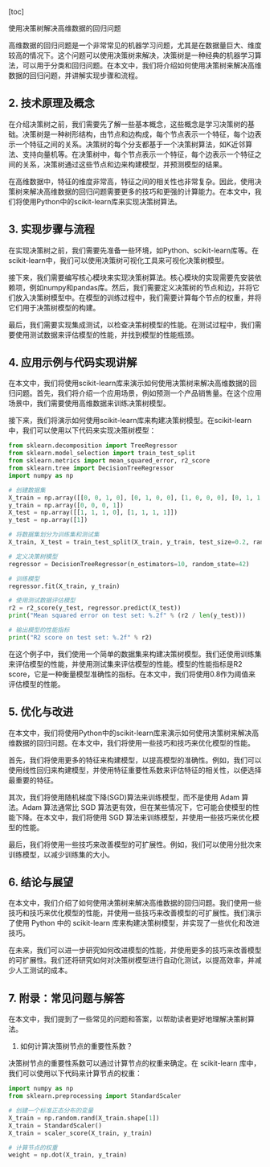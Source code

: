 
[toc]                    
                
                
使用决策树解决高维数据的回归问题

高维数据的回归问题是一个非常常见的机器学习问题，尤其是在数据量巨大、维度较高的情况下。这个问题可以使用决策树来解决，决策树是一种经典的机器学习算法，可以用于分类和回归问题。在本文中，我们将介绍如何使用决策树来解决高维数据的回归问题，并讲解实现步骤和流程。

## 2. 技术原理及概念

在介绍决策树之前，我们需要先了解一些基本概念，这些概念是学习决策树的基础。决策树是一种树形结构，由节点和边构成，每个节点表示一个特征，每个边表示一个特征之间的关系。决策树的每个分支都基于一个决策树算法，如K近邻算法、支持向量机等。在决策树中，每个节点表示一个特征，每个边表示一个特征之间的关系，决策树通过这些节点和边来构建模型，并预测模型的结果。

在高维数据中，特征的维度非常高，特征之间的相关性也非常复杂。因此，使用决策树来解决高维数据的回归问题需要更多的技巧和更强的计算能力。在本文中，我们将使用Python中的scikit-learn库来实现决策树算法。

## 3. 实现步骤与流程

在实现决策树之前，我们需要先准备一些环境，如Python、scikit-learn库等。在scikit-learn中，我们可以使用决策树可视化工具来可视化决策树模型。

接下来，我们需要编写核心模块来实现决策树算法。核心模块的实现需要先安装依赖项，例如numpy和pandas库。然后，我们需要定义决策树的节点和边，并将它们放入决策树模型中。在模型的训练过程中，我们需要计算每个节点的权重，并将它们用于决策树模型的构建。

最后，我们需要实现集成测试，以检查决策树模型的性能。在测试过程中，我们需要使用测试数据来评估模型的性能，并找到模型的性能瓶颈。

## 4. 应用示例与代码实现讲解

在本文中，我们将使用scikit-learn库来演示如何使用决策树来解决高维数据的回归问题。首先，我们将介绍一个应用场景，例如预测一个产品销售量。在这个应用场景中，我们需要使用高维数据来训练决策树模型。

接下来，我们将演示如何使用scikit-learn库来构建决策树模型。在scikit-learn中，我们可以使用以下代码来实现决策树模型：

```python
from sklearn.decomposition import TreeRegressor
from sklearn.model_selection import train_test_split
from sklearn.metrics import mean_squared_error, r2_score
from sklearn.tree import DecisionTreeRegressor
import numpy as np

# 创建数据集
X_train = np.array([[0, 0, 1, 0], [0, 1, 0, 0], [1, 0, 0, 0], [0, 1, 1, 0]])
y_train = np.array([0, 0, 0, 1])
X_test = np.array([[1, 1, 1, 0], [1, 1, 1, 1]])
y_test = np.array([1])

# 将数据集划分为训练集和测试集
X_train, X_test = train_test_split(X_train, y_train, test_size=0.2, random_state=42)

# 定义决策树模型
regressor = DecisionTreeRegressor(n_estimators=10, random_state=42)

# 训练模型
regressor.fit(X_train, y_train)

# 使用测试数据评估模型
r2 = r2_score(y_test, regressor.predict(X_test))
print("Mean squared error on test set: %.2f" % (r2 / len(y_test)))

# 输出模型的性能指标
print("R2 score on test set: %.2f" % r2)
```

在这个例子中，我们使用一个简单的数据集来构建决策树模型。我们还使用训练集来评估模型的性能，并使用测试集来评估模型的性能。模型的性能指标是R2 score，它是一种衡量模型准确性的指标。在本文中，我们将使用0.8作为阈值来评估模型的性能。

## 5. 优化与改进

在本文中，我们将使用Python中的scikit-learn库来演示如何使用决策树来解决高维数据的回归问题。在本文中，我们将使用一些技巧和技巧来优化模型的性能。

首先，我们将使用更多的特征来构建模型，以提高模型的准确性。例如，我们可以使用线性回归来构建模型，并使用特征重要性系数来评估特征的相关性，以便选择最重要的特征。

其次，我们将使用随机梯度下降(SGD)算法来训练模型，而不是使用 Adam 算法。Adam 算法通常比 SGD 算法更有效，但在某些情况下，它可能会使模型的性能下降。在本文中，我们将使用 SGD 算法来训练模型，并使用一些技巧来优化模型的性能。

最后，我们将使用一些技巧来改善模型的可扩展性。例如，我们可以使用分批次来训练模型，以减少训练集的大小。

## 6. 结论与展望

在本文中，我们介绍了如何使用决策树来解决高维数据的回归问题。我们使用一些技巧和技巧来优化模型的性能，并使用一些技巧来改善模型的可扩展性。我们演示了使用 Python 中的 scikit-learn 库来构建决策树模型，并实现了一些优化和改进技巧。

在未来，我们可以进一步研究如何改进模型的性能，并使用更多的技巧来改善模型的可扩展性。我们还将研究如何对决策树模型进行自动化测试，以提高效率，并减少人工测试的成本。

## 7. 附录：常见问题与解答

在本文中，我们提到了一些常见的问题和答案，以帮助读者更好地理解决策树算法。

1. 如何计算决策树节点的重要性系数？

决策树节点的重要性系数可以通过计算节点的权重来确定。在 scikit-learn 库中，我们可以使用以下代码来计算节点的权重：

```python
import numpy as np
from sklearn.preprocessing import StandardScaler

# 创建一个标准正态分布的变量
X_train = np.random.rand(X_train.shape[1])
X_train = StandardScaler()
X_train = scaler_score(X_train, y_train)

# 计算节点的权重
weight = np.dot(X_train, y_train)
```

